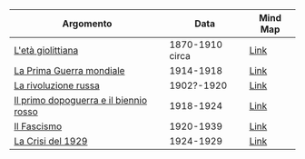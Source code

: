| Argomento                                                                                                                                          | Data            | Mind Map                                                                  |
| -------------------------------------------------------------------------------------------------------------------------------------------------- | --------------- | ------------------------------------------------------------------------- |
| [L'età giolittiana](L'et%C3%A0%20giolittiana/L'et%C3%A0%20giolittiana.md)                                                                          | 1870-1910 circa | [Link](L'et%C3%A0%20giolittiana/Mind%20Map.png)                           |
| [La Prima Guerra mondiale](La%20Prima%20Guerra%20mondiale/La%20Prima%20Guerra%20mondiale.md)                                                       | 1914-1918       | [Link](La%20Prima%20Guerra%20mondiale/Mind%20Map.png)                     |
| [La rivoluzione russa](La%20rivoluzione%20russa/La%20rivoluzione%20russa.md)                                                                       | 1902?-1920      | [Link](La%20rivoluzione%20russa/Mind%20Map.png)                           |
| [Il primo dopoguerra e il biennio rosso](Il%20primo%20dopoguerra%20e%20il%20biennio%20rosso/Il%20primo%20dopoguerra%20e%20il%20biennio%20rosso.md) | 1918-1924       | [Link](Il%20primo%20dopoguerra%20e%20il%20biennio%20rosso/Mind%20Map.png) |
| [Il Fascismo](Il%20Fascismo/Il%20Fascismo.md)                                                                                                      | 1920-1939       | [Link](Il%20Fascismo/Mind%20Map.png)                                      |
| [La Crisi del 1929](La%20Crisi%20del%201929/La%20Crisi%20del%201929.md)                                                                                                                              | 1924-1929       |     [Link](La%20Crisi%20del%201929/Mind%20Map.png)                                                                      |
  